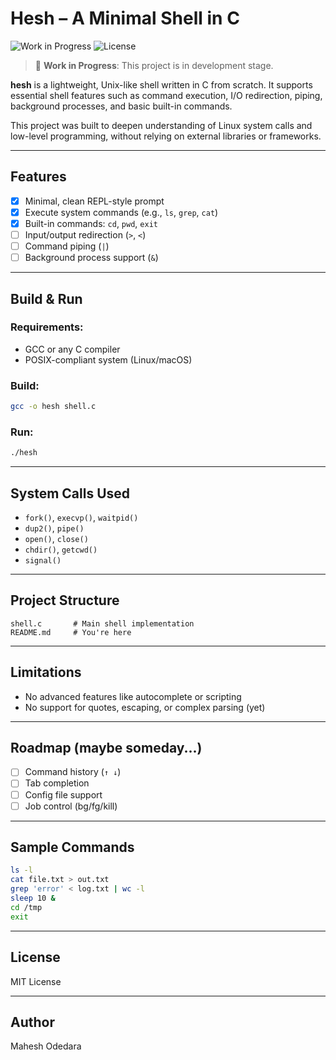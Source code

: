 # Hesh – A Minimal Shell in C

![Work in Progress](https://img.shields.io/badge/status-WIP-orange) ![License](https://img.shields.io/badge/License-MIT-green)

> 🚧 **Work in Progress**: This project is in development stage.

**hesh** is a lightweight, Unix-like shell written in C from scratch. It supports essential shell features such as command execution, I/O redirection, piping, background processes, and basic built-in commands.

This project was built to deepen understanding of Linux system calls and low-level programming, without relying on external libraries or frameworks.

---

## Features

- [x] Minimal, clean REPL-style prompt
- [x] Execute system commands (e.g., `ls`, `grep`, `cat`)
- [x] Built-in commands: `cd`, `pwd`, `exit`
- [ ] Input/output redirection (`>`, `<`)
- [ ] Command piping (`|`)
- [ ] Background process support (`&`)

---

## Build & Run

### Requirements:

- GCC or any C compiler
- POSIX-compliant system (Linux/macOS)

### Build:

```bash
gcc -o hesh shell.c
```

### Run:

```bash
./hesh
```

---

## System Calls Used

- `fork()`, `execvp()`, `waitpid()`
- `dup2()`, `pipe()`
- `open()`, `close()`
- `chdir()`, `getcwd()`
- `signal()`

---

## Project Structure

```
shell.c       # Main shell implementation
README.md     # You're here
```

---

## Limitations

- No advanced features like autocomplete or scripting
- No support for quotes, escaping, or complex parsing (yet)

---

## Roadmap (maybe someday...)

- [ ] Command history (`↑ ↓`)
- [ ] Tab completion
- [ ] Config file support
- [ ] Job control (bg/fg/kill)

---

## Sample Commands

```bash
ls -l
cat file.txt > out.txt
grep 'error' < log.txt | wc -l
sleep 10 &
cd /tmp
exit
```

---

## License

MIT License

---

## Author

Mahesh Odedara
